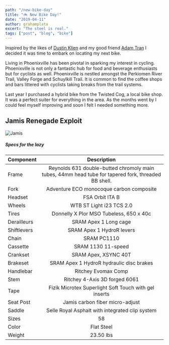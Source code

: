 ```yaml
---
path: "/new-bike-day"
title: "🚲 New Bike Day!"
date: "2019-04-11"
author: grahamplata
excert: "The steel is real."
tags: ["post", "blog", "bike"]
---
```


Inspired by the likes of [Dustin Klien](http://dustinklein.com/) and my good friend [Adam Tran](https://instagram.com/aviettran/) I decided it was time to embark on locating my next bike.

Living in Phoenixville has been pivotal in sparking my interest in cycling. Phoenixville is not only a fantastic hub for food and beverage enthusiasts but for cyclists as well. Phoenixville is nestled amongst the Perkiomen River Trail, Valley Forge and Schuylkill Trail. It is common to find the coffee shops and bars littered with cyclists taking breaks from the trail systems.

Last year I purchased a hybrid bike from the Twisted Cog, a local bike shop. It was a perfect suiter for everything in the area. As the months went by I could feel myself improving and soon I felt I needed something more.

## Jamis Renegade Exploit

![Jamis](../assets/jamis.jpg)

##### Specs for the lazy

| Component   |                                             Description                                             |
| ----------- | :-------------------------------------------------------------------------------------------------: |
| Frame       | Reynolds 631 double-butted chromoly main tubes, 44mm head tube for tapered fork, threaded BB shell. |
| Fork        |                              Adventure ECO monocoque carbon composite                               |
| Headset     |                                           FSA Orbit ITA B                                           |
| Wheels      |                                      WTB ST Light i23 TCS 2.0                                       |
| Tires       |                               Donnelly X Plor MSO Tubeless, 650 x 40c                               |
| Derailleurs |                                        SRAM Apex 1 Long cage                                        |
| Shiftlevers |                                      SRAM Apex 1 HydroR levers                                      |
| Chain       |                                             SRAM PC1110                                             |
| Cassette    |                                         SRAM 1130 11-speed                                          |
| Crankset    |                                        SRAM Apex, XSYNC 40T                                         |
| Brakeset    |                              SRAM Apex 1 HydroR hydraulic disc brakes                               |
| Handlebar   |                                         Ritchey Evomax Comp                                         |
| Stem        |                                    Ritchey 4-Axis 3D forged 6061                                    |
| Tape        |                        Fizik Microtex Superlight Soft Touch with gel inserts                        |
| Seat Post   |                                   Jamis carbon fiber micro-adjust                                   |
| Saddle      |                           Selle Royal Asphalt with integrated clip system                           |
| Sizes       |                                                 58                                                  |
| Color       |                                             Flat Steel                                              |
| Weight      |                                              23.50 lbs                                              |

